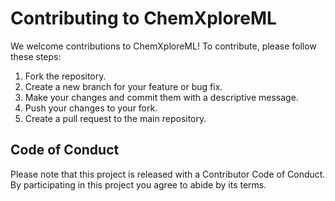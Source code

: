 # Contributing to ChemXploreML

We welcome contributions to ChemXploreML! To contribute, please follow these steps:

1.  Fork the repository.
2.  Create a new branch for your feature or bug fix.
3.  Make your changes and commit them with a descriptive message.
4.  Push your changes to your fork.
5.  Create a pull request to the main repository.

## Code of Conduct

Please note that this project is released with a Contributor Code of Conduct. By participating in this project you agree to abide by its terms.
